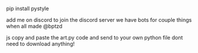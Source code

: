 pip install pystyle

add me on discord to join the discord server we have bots for couple things when all made @bptzd

js copy and paste the art.py code and send to your own python file dont need to download anything!
